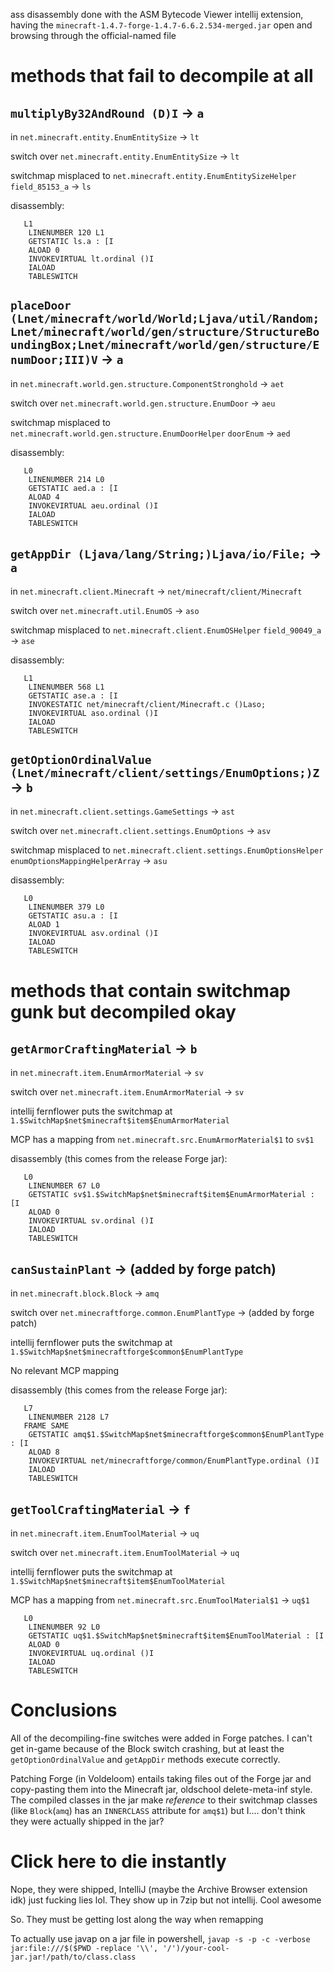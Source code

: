 ass disassembly done with the ASM Bytecode Viewer intellij extension, having the `minecraft-1.4.7-forge-1.4.7-6.6.2.534-merged.jar` open and browsing through the official-named file

# methods that fail to decompile at all

## `multiplyBy32AndRound (D)I` -> `a`

in `net.minecraft.entity.EnumEntitySize` -> `lt`

switch over `net.minecraft.entity.EnumEntitySize` -> `lt`

switchmap misplaced to `net.minecraft.entity.EnumEntitySizeHelper` `field_85153_a` -> `ls`

disassembly:

```
   L1
    LINENUMBER 120 L1
    GETSTATIC ls.a : [I
    ALOAD 0
    INVOKEVIRTUAL lt.ordinal ()I
    IALOAD
    TABLESWITCH
```

## `placeDoor (Lnet/minecraft/world/World;Ljava/util/Random;Lnet/minecraft/world/gen/structure/StructureBoundingBox;Lnet/minecraft/world/gen/structure/EnumDoor;III)V` -> `a`

in `net.minecraft.world.gen.structure.ComponentStronghold` -> `aet`

switch over `net.minecraft.world.gen.structure.EnumDoor` -> `aeu`

switchmap misplaced to `net.minecraft.world.gen.structure.EnumDoorHelper` `doorEnum` -> `aed`

disassembly:

```
   L0
    LINENUMBER 214 L0
    GETSTATIC aed.a : [I
    ALOAD 4
    INVOKEVIRTUAL aeu.ordinal ()I
    IALOAD
    TABLESWITCH
```

## `getAppDir (Ljava/lang/String;)Ljava/io/File;` -> `a`

in `net.minecraft.client.Minecraft` -> `net/minecraft/client/Minecraft`

switch over `net.minecraft.util.EnumOS` -> `aso`

switchmap misplaced to `net.minecraft.client.EnumOSHelper` `field_90049_a` -> `ase`

disassembly:

```
   L1
    LINENUMBER 568 L1
    GETSTATIC ase.a : [I
    INVOKESTATIC net/minecraft/client/Minecraft.c ()Laso;
    INVOKEVIRTUAL aso.ordinal ()I
    IALOAD
    TABLESWITCH
```

## `getOptionOrdinalValue (Lnet/minecraft/client/settings/EnumOptions;)Z` -> `b`

in `net.minecraft.client.settings.GameSettings` -> `ast`

switch over `net.minecraft.client.settings.EnumOptions` -> `asv`

switchmap misplaced to `net.minecraft.client.settings.EnumOptionsHelper` `enumOptionsMappingHelperArray` -> `asu`

disassembly:

```
   L0
    LINENUMBER 379 L0
    GETSTATIC asu.a : [I
    ALOAD 1
    INVOKEVIRTUAL asv.ordinal ()I
    IALOAD
    TABLESWITCH
```

# methods that contain switchmap gunk but decompiled okay

## `getArmorCraftingMaterial` -> `b`

in `net.minecraft.item.EnumArmorMaterial` -> `sv`

switch over `net.minecraft.item.EnumArmorMaterial` -> `sv`

intellij fernflower puts the switchmap at `1.$SwitchMap$net$minecraft$item$EnumArmorMaterial`

MCP has a mapping from `net.minecraft.src.EnumArmorMaterial$1` to `sv$1`

disassembly (this comes from the release Forge jar):

```
   L0
    LINENUMBER 67 L0
    GETSTATIC sv$1.$SwitchMap$net$minecraft$item$EnumArmorMaterial : [I
    ALOAD 0
    INVOKEVIRTUAL sv.ordinal ()I
    IALOAD
    TABLESWITCH
```

## `canSustainPlant` -> (added by forge patch)

in `net.minecraft.block.Block` -> `amq`

switch over `net.minecraftforge.common.EnumPlantType` -> (added by forge patch)

intellij fernflower puts the switchmap at `1.$SwitchMap$net$minecraftforge$common$EnumPlantType`

No relevant MCP mapping

disassembly (this comes from the release Forge jar):

```
   L7
    LINENUMBER 2128 L7
   FRAME SAME
    GETSTATIC amq$1.$SwitchMap$net$minecraftforge$common$EnumPlantType : [I
    ALOAD 8
    INVOKEVIRTUAL net/minecraftforge/common/EnumPlantType.ordinal ()I
    IALOAD
    TABLESWITCH
```

## `getToolCraftingMaterial` -> `f`

in `net.minecraft.item.EnumToolMaterial` -> `uq`

switch over `net.minecraft.item.EnumToolMaterial` -> `uq`

intellij fernflower puts the switchmap at `1.$SwitchMap$net$minecraft$item$EnumToolMaterial`

MCP has a mapping from `net.minecraft.src.EnumToolMaterial$1` -> `uq$1`

```
   L0
    LINENUMBER 92 L0
    GETSTATIC uq$1.$SwitchMap$net$minecraft$item$EnumToolMaterial : [I
    ALOAD 0
    INVOKEVIRTUAL uq.ordinal ()I
    IALOAD
    TABLESWITCH
```

# Conclusions

All of the decompiling-fine switches were added in Forge patches. I can't get in-game because of the Block switch crashing, but at least the `getOptionOrdinalValue` and `getAppDir` methods execute correctly.

Patching Forge (in Voldeloom) entails taking files out of the Forge jar and copy-pasting them into the Minecraft jar, oldschool delete-meta-inf style. The compiled classes in the jar make *reference* to their switchmap classes (like `Block`(`amq`) has an `INNERCLASS` attribute for `amq$1`) but I.... don't think they were actually shipped in the jar?

# Click here to die instantly

Nope, they were shipped, IntelliJ (maybe the Archive Browser extension idk) just fucking lies lol. They show up in 7zip but not intellij. Cool awesome

So. They must be getting lost along the way when remapping

To actually use javap on a jar file in powershell, `javap -s -p -c -verbose jar:file:///$($PWD -replace '\\', '/')/your-cool-jar.jar!/path/to/class.class`